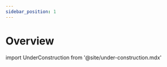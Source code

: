 ```yaml
---
sidebar_position: 1
---
```


# Overview

import UnderConstruction from  '@site/under-construction.mdx'

<UnderConstruction />

